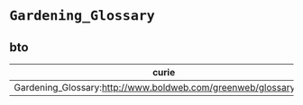# `Gardening_Glossary`

## bto

| curie                                                           |   usages | nodes                                             |
|-----------------------------------------------------------------|----------|---------------------------------------------------|
| Gardening_Glossary:http://www.boldweb.com/greenweb/glossary.htm |        1 | [BTO:0000355](https://bioregistry.io/BTO:0000355) |

